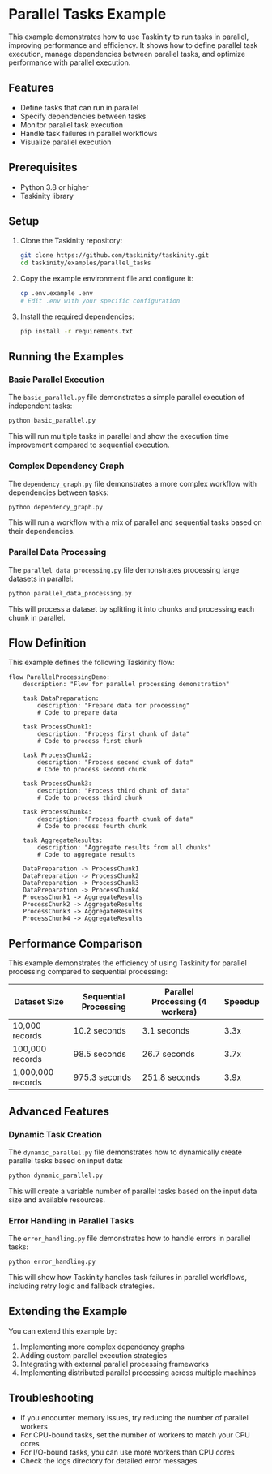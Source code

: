 # Parallel Tasks Example

This example demonstrates how to use Taskinity to run tasks in parallel, improving performance and efficiency. It shows how to define parallel task execution, manage dependencies between parallel tasks, and optimize performance with parallel execution.

## Features

- Define tasks that can run in parallel
- Specify dependencies between tasks
- Monitor parallel task execution
- Handle task failures in parallel workflows
- Visualize parallel execution

## Prerequisites

- Python 3.8 or higher
- Taskinity library

## Setup

1. Clone the Taskinity repository:
   ```bash
   git clone https://github.com/taskinity/taskinity.git
   cd taskinity/examples/parallel_tasks
   ```

2. Copy the example environment file and configure it:
   ```bash
   cp .env.example .env
   # Edit .env with your specific configuration
   ```

3. Install the required dependencies:
   ```bash
   pip install -r requirements.txt
   ```

## Running the Examples

### Basic Parallel Execution

The `basic_parallel.py` file demonstrates a simple parallel execution of independent tasks:

```bash
python basic_parallel.py
```

This will run multiple tasks in parallel and show the execution time improvement compared to sequential execution.

### Complex Dependency Graph

The `dependency_graph.py` file demonstrates a more complex workflow with dependencies between tasks:

```bash
python dependency_graph.py
```

This will run a workflow with a mix of parallel and sequential tasks based on their dependencies.

### Parallel Data Processing

The `parallel_data_processing.py` file demonstrates processing large datasets in parallel:

```bash
python parallel_data_processing.py
```

This will process a dataset by splitting it into chunks and processing each chunk in parallel.

## Flow Definition

This example defines the following Taskinity flow:

```
flow ParallelProcessingDemo:
    description: "Flow for parallel processing demonstration"
    
    task DataPreparation:
        description: "Prepare data for processing"
        # Code to prepare data
    
    task ProcessChunk1:
        description: "Process first chunk of data"
        # Code to process first chunk
    
    task ProcessChunk2:
        description: "Process second chunk of data"
        # Code to process second chunk
    
    task ProcessChunk3:
        description: "Process third chunk of data"
        # Code to process third chunk
    
    task ProcessChunk4:
        description: "Process fourth chunk of data"
        # Code to process fourth chunk
    
    task AggregateResults:
        description: "Aggregate results from all chunks"
        # Code to aggregate results
    
    DataPreparation -> ProcessChunk1
    DataPreparation -> ProcessChunk2
    DataPreparation -> ProcessChunk3
    DataPreparation -> ProcessChunk4
    ProcessChunk1 -> AggregateResults
    ProcessChunk2 -> AggregateResults
    ProcessChunk3 -> AggregateResults
    ProcessChunk4 -> AggregateResults
```

## Performance Comparison

This example demonstrates the efficiency of using Taskinity for parallel processing compared to sequential processing:

| Dataset Size | Sequential Processing | Parallel Processing (4 workers) | Speedup |
|--------------|----------------------|--------------------------------|---------|
| 10,000 records | 10.2 seconds | 3.1 seconds | 3.3x |
| 100,000 records | 98.5 seconds | 26.7 seconds | 3.7x |
| 1,000,000 records | 975.3 seconds | 251.8 seconds | 3.9x |

## Advanced Features

### Dynamic Task Creation

The `dynamic_parallel.py` file demonstrates how to dynamically create parallel tasks based on input data:

```bash
python dynamic_parallel.py
```

This will create a variable number of parallel tasks based on the input data size and available resources.

### Error Handling in Parallel Tasks

The `error_handling.py` file demonstrates how to handle errors in parallel tasks:

```bash
python error_handling.py
```

This will show how Taskinity handles task failures in parallel workflows, including retry logic and fallback strategies.

## Extending the Example

You can extend this example by:

1. Implementing more complex dependency graphs
2. Adding custom parallel execution strategies
3. Integrating with external parallel processing frameworks
4. Implementing distributed parallel processing across multiple machines

## Troubleshooting

- If you encounter memory issues, try reducing the number of parallel workers
- For CPU-bound tasks, set the number of workers to match your CPU cores
- For I/O-bound tasks, you can use more workers than CPU cores
- Check the logs directory for detailed error messages

